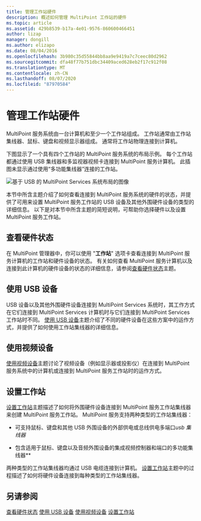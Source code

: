 ```yaml
---
title: 管理工作站硬件
description: 概述如何管理 MultiPoint 工作站的硬件
ms.topic: article
ms.assetid: 429b8539-b17a-4e01-9576-860600466451
author: lizap
manager: dongill
ms.author: elizapo
ms.date: 08/04/2016
ms.openlocfilehash: 3b980c35d55844bb8aa9e9419a7c7ceec80d2962
ms.sourcegitcommit: dfa48f77b751dbc34409aced628eb2f17c912f08
ms.translationtype: MT
ms.contentlocale: zh-CN
ms.lasthandoff: 08/07/2020
ms.locfileid: "87970584"
---
```

# <a name="manage-station-hardware"></a>管理工作站硬件
MultiPoint 服务系统由一台计算机和至少一个工作站组成。 工作站通常由工作站集线器、鼠标、键盘和视频显示器组成。 通常将工作站物理连接到计算机。

下图显示了一个具有四个工作站的 MultiPoint 服务系统的布局示例。 每个工作站都通过使用 USB 集线器和多监视器视频卡连接到 MultiPoint 服务计算机。 此插图未显示通过使用“多功能集线器”连接的工作站。

![基于 USB 的 MultiPoint Services 系统布局的图像](./media/WMSMultiPointServerUSBSystemLayout.gif)

本节中所含主题介绍了如何查看连接到 MultiPoint 服务系统的硬件的状态，并提供了可用来设置 MultiPoint 服务工作站的 USB 设备及其他外围硬件设备的类型的详细信息。 以下是对本节中所含主题的简短说明，可帮助你选择硬件以及设置 MultiPoint 服务工作站。

## <a name="view-hardware-status"></a>查看硬件状态
在 MultiPoint 管理器中，你可以使用 "**工作站**" 选项卡查看连接到 MultiPoint 服务计算机的工作站和硬件设备的状态。 有关如何查看 MultiPoint 服务计算机以及连接到此计算机的硬件设备的状态的详细信息，请参阅[查看硬件状态](View-Hardware-Status.md)主题。

## <a name="work-with-usb-devices"></a>使用 USB 设备
USB 设备以及其他外围硬件设备连接到 MultiPoint Services 系统时，其工作方式在它们连接到 MultiPoint Services 计算机时与它们连接到 MultiPoint Services 工作站时不同。 [使用 USB 设备](Work-with-USB-Devices.md)主题介绍了不同的硬件设备在这些方案中的运作方式，并提供了如何使用工作站集线器的详细信息。

## <a name="work-with-video-devices"></a>使用视频设备
[使用视频设备](Work-with-Video-Devices.md)主题讨论了视频设备（例如显示器或投影仪）在连接到 MultiPoint 服务系统中的计算机或连接到 MultiPoint 服务工作站时的运作方式。

## <a name="set-up-a-station"></a>设置工作站
[设置工作站](Set-Up-a-Station.md)主题描述了如何将外围硬件设备连接到 MultiPoint 服务工作站集线器来创建 MultiPoint 服务工作站。 MultiPoint 服务支持两种类型的工作站集线器：

-   可支持鼠标、键盘和其他 USB 外围设备的外部供电或总线供电多端口*usb 集线器*

-   包含适用于鼠标、键盘以及音频外围设备的集成视频控制器和端口的多功能集线器**

两种类型的工作站集线器均通过 USB 电缆连接到计算机。 [设置工作站](Set-Up-a-Station.md)主题中的过程描述了如何将硬件设备连接到每种类型的工作站集线器。

## <a name="see-also"></a>另请参阅
[查看硬件状态](View-Hardware-Status.md) 
[使用 USB 设备](Work-with-USB-Devices.md) 
[使用视频设备](Work-with-Video-Devices.md) 
[设置工作站](Set-Up-a-Station.md)